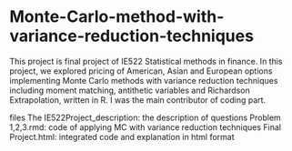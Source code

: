 # Monte-Carlo-method-with-variance-reduction-techniques

This project is final project of IE522 Statistical methods in finance. In this project, we explored pricing of American, Asian and European options implementing Monte Carlo methods with variance reduction techniques including moment matching, antithetic variables and Richardson Extrapolation, written in R. I was the main contributor of coding part.

files
The IE522Project_description: the description of questions
Problem 1,2,3.rmd: code of applying MC with variance reduction techniques
Final Project.html: integrated code and explanation in html format
